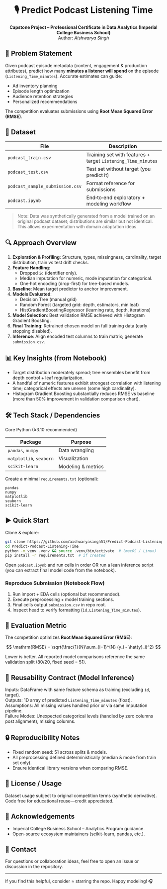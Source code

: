 <div align="center">

# 🎙️ Predict Podcast Listening Time

**Capstone Project – Professional Certificate in Data Analytics (Imperial College Business School)**  
Author: *Aishwarya Singh*

</div>

## 🧠 Problem Statement
Given podcast episode metadata (content, engagement & production attributes), predict how many **minutes a listener will spend** on the episode (`Listening_Time_minutes`). Accurate estimates can guide:  
- Ad inventory planning  
- Episode length optimization  
- Audience retention strategies  
- Personalized recommendations

The competition evaluates submissions using **Root Mean Squared Error (RMSE)**.

## 📂 Dataset
| File | Description |
|------|-------------|
| `podcast_train.csv` | Training set with features + target `Listening_Time_minutes` |
| `podcast_test.csv`  | Test set without target (you predict it) |
| `podcast_sample_submission.csv` | Format reference for submissions |
| `podcast.ipynb` | End‑to‑end exploratory + modeling workflow |

> Note: Data was synthetically generated from a model trained on an original podcast dataset; distributions are similar but not identical. This allows experimentation with domain adaptation ideas.

## 🔍 Approach Overview
1. **Exploration & Profiling**: Structure, types, missingness, cardinality, target distribution, train vs test drift checks.  
2. **Feature Handling**:  
	- Dropped `id` (identifier only).  
	- Median imputation for numeric, mode imputation for categorical.  
	- One‑hot encoding (drop-first) for tree-based models.  
3. **Baseline**: Mean target predictor to anchor improvement.  
4. **Models Evaluated**:  
	- Decision Tree (manual grid)  
	- Random Forest (targeted grid: depth, estimators, min leaf)  
	- HistGradientBoostingRegressor (learning rate, depth, iterations)  
5. **Model Selection**: Best validation RMSE achieved with Histogram Gradient Boosting.  
6. **Final Training**: Retrained chosen model on full training data (early stopping disabled).  
7. **Inference**: Align encoded test columns to train matrix; generate `submission.csv`.

## 📊 Key Insights (from Notebook)
- Target distribution moderately spread; tree ensembles benefit from depth control + leaf regularization.
- A handful of numeric features exhibit strongest correlation with listening time; categorical effects are uneven (some high cardinality). 
- Histogram Gradient Boosting substantially reduces RMSE vs baseline (more than 50% improvement in validation comparison chart).

## 🛠️ Tech Stack / Dependencies
Core Python (≥3.10 recommended)

| Package | Purpose |
|---------|---------|
| `pandas`, `numpy` | Data wrangling |
| `matplotlib`, `seaborn` | Visualization |
| `scikit-learn` | Modeling & metrics |

Create a minimal `requirements.txt` (optional):
```
pandas
numpy
matplotlib
seaborn
scikit-learn
```

## ▶️ Quick Start
Clone & explore:
```bash
git clone https://github.com/aishwaryasingh51/Predict-Podcast-Listening-Time.git
cd Predict-Podcast-Listening-Time
python -m venv .venv && source .venv/bin/activate  # (macOS / Linux)
pip install -r requirements.txt  # if created
``` 

Open `podcast.ipynb` and run cells in order OR run a lean inference script (you can extract final model code from the notebook).

### Reproduce Submission (Notebook Flow)
1. Run import + EDA cells (optional but recommended).  
2. Execute preprocessing + model training sections.  
3. Final cells output `submission.csv` in repo root.  
4. Inspect head to verify formatting (`id,Listening_Time_minutes`).

## 📐 Evaluation Metric
The competition optimizes **Root Mean Squared Error (RMSE)**:

$$
\mathrm{RMSE} = \sqrt{\frac{1}{N}\sum_{i=1}^{N} (y_i - \hat{y}_i)^2}
$$

Lower is better. All reported model comparisons reference the same validation split (80/20, fixed seed = 51).

## 🧭 Reusability Contract (Model Inference)
Inputs: DataFrame with same feature schema as training (excluding `id`, target).  
Outputs: 1D array of predicted `Listening_Time_minutes` (float).  
Assumptions: All missing values handled prior or via same imputation pipeline.  
Failure Modes: Unexpected categorical levels (handled by zero columns post alignment), missing columns.

## 🔒 Reproducibility Notes
- Fixed random seed: 51 across splits & models.  
- All preprocessing defined deterministically (median & mode from train set only).  
- Ensure identical library versions when comparing RMSE.

## 📜 License / Usage
Dataset usage subject to original competition terms (synthetic derivative). Code free for educational reuse—credit appreciated.

## 🙌 Acknowledgements
- Imperial College Business School – Analytics Program guidance.  
- Open-source ecosystem maintainers (scikit-learn, pandas, etc.).

## 📧 Contact
For questions or collaboration ideas, feel free to open an issue or discussion in the repository.

---
If you find this helpful, consider ⭐ starring the repo. Happy modeling! 🎧
